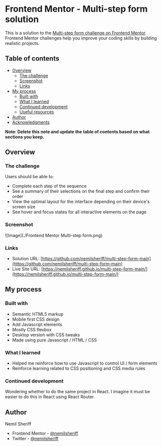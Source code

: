 # Frontend Mentor - Multi-step form solution

This is a solution to the [Multi-step form challenge on Frontend Mentor](https://www.frontendmentor.io/challenges/multistep-form-YVAnSdqQBJ). Frontend Mentor challenges help you improve your coding skills by building realistic projects.

## Table of contents

- [Overview](#overview)
  - [The challenge](#the-challenge)
  - [Screenshot](#screenshot)
  - [Links](#links)
- [My process](#my-process)
  - [Built with](#built-with)
  - [What I learned](#what-i-learned)
  - [Continued development](#continued-development)
  - [Useful resources](#useful-resources)
- [Author](#author)
- [Acknowledgments](#acknowledgments)

**Note: Delete this note and update the table of contents based on what sections you keep.**

## Overview

### The challenge

Users should be able to:

- Complete each step of the sequence
- See a summary of their selections on the final step and confirm their order
- View the optimal layout for the interface depending on their device's screen size
- See hover and focus states for all interactive elements on the page

### Screenshot

![Image](./Frontend Mentor Multi-step form.png)

### Links

- Solution URL: [https://github.com/nemilsheriff/multi-step-form-main](https://github.com/nemilsheriff/multi-step-form-main)
- Live Site URL: [https://nemilsheriff.github.io/multi-step-form-main/](https://nemilsheriff.github.io/multi-step-form-main/)

## My process

### Built with

- Semantic HTML5 markup
- Mobile first CSS design
- Add Javascript elements
- Mostly CSS flexbox
- Desktop version with CSS tweaks
- Made using pure Javascript / HTML / CSS

### What I learned

- Helped me reinforce how to use Javascript to control UI / form elements
- Reinforce learning related to CSS positioning and CSS media rules

### Continued development

Wondering whether to do the same project in React. I imagine it must be easier to do this in React using React Router.

## Author

Nemil Sheriff

- Frontend Mentor - [@nemilsheriff](https://www.frontendmentor.io/profile/nemilsheriff)
- Twitter - [@nemilsheriff](https://twitter.com/nemilsheriff)
